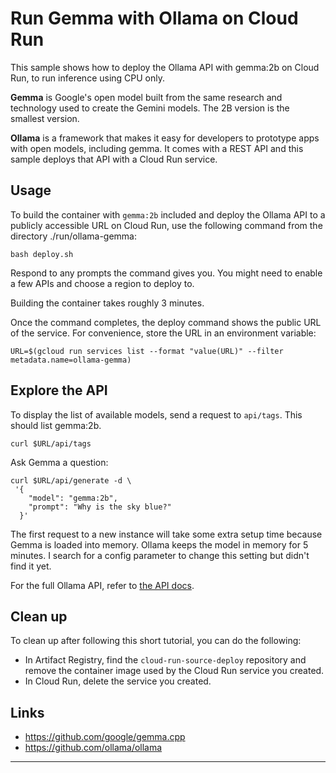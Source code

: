 # Run Gemma with Ollama on Cloud Run

This sample shows how to deploy the Ollama API with gemma:2b on Cloud Run, to run inference using CPU only.

**Gemma** is Google's open model built from the same research and technology used to create the Gemini models. The 2B version is the smallest version.

**Ollama** is a framework that makes it easy for developers to prototype apps with open models, including gemma. It comes with a REST API and this sample deploys that API with a Cloud Run service.

## Usage

To build the container with `gemma:2b` included and deploy the Ollama API to a publicly accessible URL on Cloud Run, use the following command from the directory ./run/ollama-gemma:

```
bash deploy.sh
```

Respond to any prompts the command gives you. You might need to enable a few APIs
and choose a region to deploy to.

Building the container takes roughly 3 minutes.

Once the command completes, the deploy command shows the public URL of the service. For convenience, store the URL in an environment variable:

```
URL=$(gcloud run services list --format "value(URL)" --filter metadata.name=ollama-gemma)
```

## Explore the API

To display the list of available models, send a request to `api/tags`. This should list gemma:2b.

```
curl $URL/api/tags
```

Ask Gemma a question:

```
curl $URL/api/generate -d \
 '{
    "model": "gemma:2b",
    "prompt": "Why is the sky blue?"
  }'
```

The first request to a new instance will take some extra setup time because Gemma is loaded into memory. Ollama keeps the model in memory for 5 minutes. I search for a config parameter to change this setting but didn't find it yet.

For the full Ollama API, refer to [the API docs](https://github.com/ollama/ollama/blob/main/docs/api.md).

## Clean up

To clean up after following this short tutorial, you can do the following:

- In Artifact Registry, find the `cloud-run-source-deploy` repository and remove
  the container image used by the Cloud Run service you created.
- In Cloud Run, delete the service you created.

## Links

- https://github.com/google/gemma.cpp
- https://github.com/ollama/ollama

---
